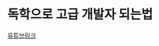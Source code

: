 # 독학으로 고급 개발자 되는법

[유튜브링크](https://www.youtube.com/watch?v=hCHL7sydzn0&list=PLGf_tBShGSDNGHhFBT4pKFRMpiBrZJXCm&index=1)

